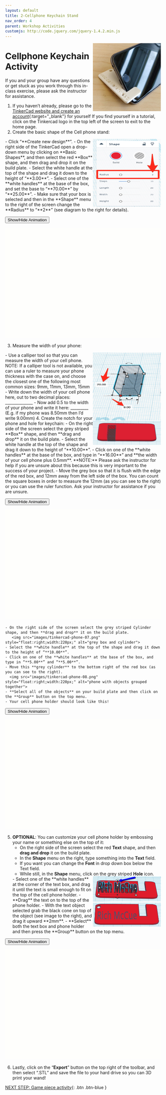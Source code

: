 ```yaml
---
layout: default
title: 2-Cellphone Keychain Stand
nav_order: 4
parent: Workshop Activities
customjs: http://code.jquery.com/jquery-1.4.2.min.js
---
```

<img src="images/tinkercad-phone-01.png" style="float:right;width:220px;height:220px;" alt="visual representation of keychain stand">

# Cellphone Keychain Activity 

If you and your group have any questions or get stuck as you work through this in-class exercise, please ask the instructor for assistance.  
1. If you haven’t already, please go to the [TinkerCad website and create an account](http://tinkercad.com){:target="_blank"} for yourself  If you find yourself in a tutorial, click on the Tinkercad logo in the top left of the screen to exit to the home page.
2. Create the basic shape of the Cell phone stand:
<img src="images/tinkercad-phone-02.png" style="float:right;width:220px;height:220px;" alt="radius editing menu">
    - Click “**Create new design**”.
    - On the right side of the TinkerCad open a drop-down menu by clicking on **Basic Shapes**, and then select the red **Box** shape, and then drag and drop it on the build plate. 
    - Select the white handle at the top of the shape and drag it down to the height of “**3.00**”.
    - Select one of the **white handles** at the base of the box, and set the base to “**70.00**” by “**25.00**”.
    - Make sure that your box is selected and then in the **Shape** menu to the right of the screen change the **Radius** to “**2**” (see diagram to the right for details).

<button onclick="toggle('gif1')">Show/Hide Animation</button>
<div id="gif1">
    <img src="images/tinkercad-phone-03.gif">
    </div>

3. Measure the width of your phone:
<img src="images/tinkercad-phone-04.png" style="float:right;width:220px;height:220px;" alt="measurements">
    - Use a calliper tool so that you can measure the width of your cell phone. NOTE: If a calliper tool is not available, you can use a ruler to measure your phone thickness with the case on, and choose the closest one of the following most common sizes: 9mm, 11mm, 13mm, 15mm
    - Write down the width of your cell phone here, out to two decimal places: ______________
    - Now add 0.5 to the width of your phone and write it here: _________ (E.g. if my phone was 8.50mm then I’d write 9.00mm)
4. Create the notch for your phone and hole for keychain:
   <img src="images/tinkercad-phone-05.png" style="float:right;width:220px;" alt="phone with grey box inserted">
   - On the right side of the screen select the grey striped **Box** shape, and then **drag and drop** it on the build plate. 
    - Select the white handle at the top of the shape and drag it down to the height of “**10.00**”.
    - Click on one of the **white handles** at the base of the box, and type in “**16.00**” and **the width of your cell phone plus 0.5mm**. **NOTE:** Please ask the instructor for help if you are unsure about this because this is very important to the success of your project.
    - Move the grey box so that it is flush with the edge of the red box, and 12mm away from the left side of the box. You can count the square boxes in order to measure the 12mm (as you can see to the right) or you can use the ruler function. Ask your instructor for assistance if you are unsure.

  <button onclick="toggle('gif2')">Show/Hide Animation</button>
<div id="gif2">
    <img src="images/tinkercad-phone-06.gif">
    </div>
   
    - On the right side of the screen select the grey striped Cylinder shape, and then **drag and drop** it on the build plate. 
       <img src="images/tinkercad-phone-07.png" style="float:right;width:220px;" alt="grey box and cylinder">
    - Select the **white handle** at the top of the shape and drag it down to the height of “**10.00**”.
    - Click on one of the **white handles** at the base of the box, and type in “**5.00**” and “**5.00**”. 
    - Move this **grey cylinder** to the bottom right of the red box (as you can see to the right).
      <img src="images/tinkercad-phone-08.png" style="float:right;width:220px;" alt="phone with objects grouped together">
    - **Select all of the objects** on your build plate and then click on the **Group** button on the top menu.
    - Your cell phone holder should look like this!

  <button onclick="toggle('gif3')">Show/Hide Animation</button>
  <div id="gif3">
    <img src="images/tinkercad-phone-09.gif">
    </div>

5. **OPTIONAL**: You can customize your cell phone holder by embossing your name or something else on the top of it:
    - On the right side of the screen select the red **Text** shape, and then **drag and drop** it on the build plate. 
    - In the **Shape** menu on the right, type something into the **Text** field. 
    - If you want you can change the **Font** in drop down box below the Text field.
    - While still, in the **Shape** menu, click on the grey striped **Hole** icon.
    <img src="images/tinkercad-phone-10.png" style="float:right;width:220px;" alt="text inserted">
    - Select one of the **white handles** at the corner of the text box, and drag it until the text is small enough to fit on the top of the cell phone holder. 
    - **Drag** the text on to the top of the phone holder.
    <img src="images/tinkercad-phone-11.png" style="float:right;width:220px;" alt="text grouped together on case">
    - With the text object selected grab the black cone on top of the object (see image to the right), and drag it upward **2mm**.
    - **Select** both the text box and phone holder and then press the **Group** button on the top menu.

<button onclick="toggle('gif3')">Show/Hide Animation</button>
   <div id="gif3">
    <img src="images/tinkercad-phone-12.gif">
    </div>

6. Lastly, click on the “**Export**” button on the top right of the toolbar, and then select “.STL” and save the file to your hard drive so you can 3D print your wand!

<script>  

    function toggle(input) {
        var x = document.getElementById(input);
        if (x.style.display === "none") {
            x.style.display = "block";
        } else {
            x.style.display = "none";
        }
    }
</script>

[NEXT STEP: Game piece activity](game-activity.html){: .btn .btn-blue }

